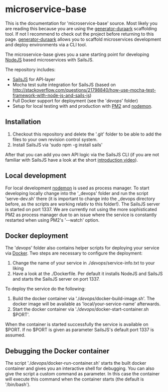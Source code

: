 # microservice-base

This is the documentation for 'microservice-base' source. Most likely you are reading this because you are using the [generator-duraark](https://github.com/duraark/generator-duraark) scaffolding tool. If not I recommend to check out the project before returning to this page. [generator-duraark](https://github.com/duraark/generator-duraark) allows you to scaffold microservices development and deploy environments via a CLI tool.

The microservice-base gives you a sane starting point for developing [NodeJS](http://www.nodejs.org) based microservices with SailsJS.

The repository includes:
  * [SailsJS](http://sailsjs.org) for API-layer
  * Mocha test suite integration for SailsJS (based on http://stackoverflow.com/questions/21798840/how-use-mocha-test-framework-with-node-js-and-sails-js)
  * Full Docker support for deployment (see the '_devops_' folder)
  * Setup for local testing with and production with [PM2](https://github.com/Unitech/pm2) and [nodemon](http://nodemon.io/).

## Installation

1. Checkout this repository and delete the '.git' folder to be able to add the files to your own revision control system.
2. Install SailsJS via 'sudo npm -g install sails'

After that you can add you own API logic via the SailsJS CLI (if you are not familiar with SailsJS have a look at the short [introduction video](http://sailsjs.org/)).

## Local development

For local development [nodemon](http://nodemon.io/) is used as process manager. To start developing locally change into the '_devops' folder and run the script 'serve-dev.sh' there (it is important to change into the _devops directory before, as the scripts are working relativ to this folder!). The SailsJS server is started on port 1337. We are currently not using the more sophisticated PM2 as process manager due to an issue where the service is constantly restarted when using PM2's '--watch' option.

## Docker deployment

The '_devops_' folder also contains helper scripts for deploying your service via [Docker](http://www.docker.com). Two steps are necessary to configure the deployment:

1. Change the name of your service in ./_devops_/service-info.txt to your liking
2. Have a look at the ./Dockerfile. Per default it installs NodeJS and SailsJS and starts the SailsJS server on port 1337.

To deploy the service do the following:

1. Build the docker container via './_devops_/docker-build-image.sh'. The docker image will be available as 'local/your-service-name' afterwards.
2. Start the docker container via './_devops_/docker-start-container.sh $PORT'.

When the container is started successfully the service is available on $PORT. If no $PORT is given as parameter SailsJS's default port 1337 is assumed.

## Debugging the Docker container

The script './_devops_/docker-run-container.sh' starts the built docker container and gives you an interactive shell for debugging. You can also give the script a custom command as parameter. In this case the container will execute this command when the container starts (the default is '/bin/bash').
